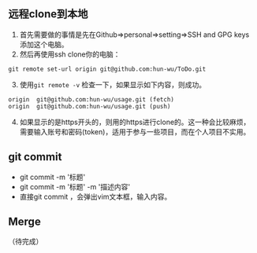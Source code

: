 ## 远程clone到本地

1. 首先需要做的事情是先在Github=>personal=>setting=>SSH and GPG keys 添加这个电脑。
2. 然后再使用ssh clone你的电脑：

```
git remote set-url origin git@github.com:hun-wu/ToDo.git
```

3. 使用`git remote -v` 检查一下，如果显示如下内容，则成功。

```
origin	git@github.com:hun-wu/usage.git (fetch)
origin	git@github.com:hun-wu/usage.git (push)
```

4. 如果显示的是https开头的，则用的https进行clone的。这一种会比较麻烦，需要输入账号和密码(token)，适用于参与一些项目，而在个人项目不实用。


## git commit
- git commit -m '标题' 
- git commit -m '标题' -m '描述内容'
- 直接git commit ，会弹出vim文本框，输入内容。


## Merge
（待完成）